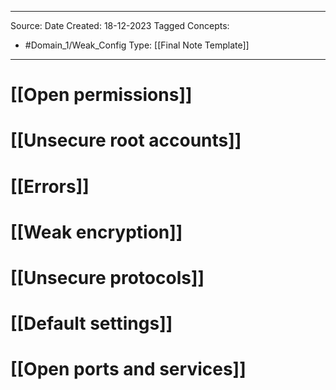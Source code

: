 - - -
Source:
Date Created:  18-12-2023
Tagged Concepts:
- #Domain_1/Weak_Config 
Type: [[Final Note Template]]
- - - 
# [[Open permissions]]
# [[Unsecure root accounts]]
# [[Errors]]
# [[Weak encryption]]
# [[Unsecure protocols]]
# [[Default settings]]
# [[Open ports and services]]